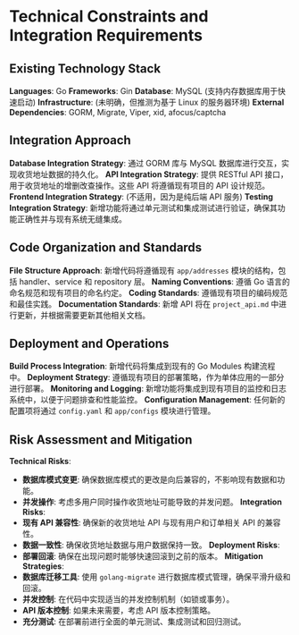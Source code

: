 # Technical Constraints and Integration Requirements

## Existing Technology Stack

**Languages**: Go
**Frameworks**: Gin
**Database**: MySQL (支持内存数据库用于快速启动)
**Infrastructure**: (未明确，但推测为基于 Linux 的服务器环境)
**External Dependencies**: GORM, Migrate, Viper, xid, afocus/captcha

## Integration Approach

**Database Integration Strategy**: 通过 GORM 库与 MySQL 数据库进行交互，实现收货地址数据的持久化。
**API Integration Strategy**: 提供 RESTful API 接口，用于收货地址的增删改查操作。这些 API 将遵循现有项目的 API 设计规范。
**Frontend Integration Strategy**: (不适用，因为是纯后端 API 服务)
**Testing Integration Strategy**: 新增功能将通过单元测试和集成测试进行验证，确保其功能正确性并与现有系统无缝集成。

## Code Organization and Standards

**File Structure Approach**: 新增代码将遵循现有 `app/addresses` 模块的结构，包括 handler、service 和 repository 层。
**Naming Conventions**: 遵循 Go 语言的命名规范和现有项目的命名约定。
**Coding Standards**: 遵循现有项目的编码规范和最佳实践。
**Documentation Standards**: 新增 API 将在 `project_api.md` 中进行更新，并根据需要更新其他相关文档。

## Deployment and Operations

**Build Process Integration**: 新增代码将集成到现有的 Go Modules 构建流程中。
**Deployment Strategy**: 遵循现有项目的部署策略，作为单体应用的一部分进行部署。
**Monitoring and Logging**: 新增功能将集成到现有项目的监控和日志系统中，以便于问题排查和性能监控。
**Configuration Management**: 任何新的配置项将通过 `config.yaml` 和 `app/configs` 模块进行管理。

## Risk Assessment and Mitigation

**Technical Risks**:
*   **数据库模式变更**: 确保数据库模式的更改是向后兼容的，不影响现有数据和功能。
*   **并发操作**: 考虑多用户同时操作收货地址可能导致的并发问题。
**Integration Risks**:
*   **现有 API 兼容性**: 确保新的收货地址 API 与现有用户和订单相关 API 的兼容性。
*   **数据一致性**: 确保收货地址数据与用户数据保持一致。
**Deployment Risks**:
*   **部署回滚**: 确保在出现问题时能够快速回滚到之前的版本。
**Mitigation Strategies**:
*   **数据库迁移工具**: 使用 `golang-migrate` 进行数据库模式管理，确保平滑升级和回滚。
*   **并发控制**: 在代码中实现适当的并发控制机制（如锁或事务）。
*   **API 版本控制**: 如果未来需要，考虑 API 版本控制策略。
*   **充分测试**: 在部署前进行全面的单元测试、集成测试和回归测试。
